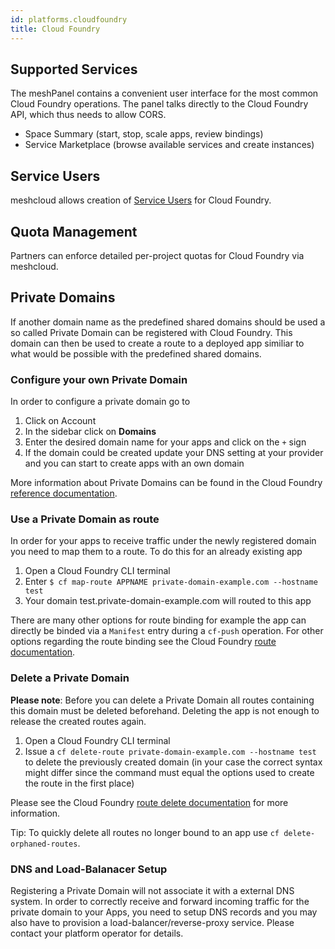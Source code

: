 ```yaml
---
id: platforms.cloudfoundry
title: Cloud Foundry
---
```


## Supported Services

The meshPanel contains a convenient user interface for the most common Cloud Foundry operations. The panel talks directly
to the Cloud Foundry API, which thus needs to allow CORS.

- Space Summary (start, stop, scale apps, review bindings)
- Service Marketplace (browse available services and create instances)

## Service Users

meshcloud allows creation of [Service Users](meshcloud.service-user.md) for Cloud Foundry.

## Quota Management

Partners can enforce detailed per-project quotas for Cloud Foundry via meshcloud.


## Private Domains

If another domain name as the predefined shared domains should be used a so called Private Domain can be registered with Cloud Foundry. This domain can then be used to create a route to a deployed app similiar to what would be possible with the predefined shared domains.

### Configure your own Private Domain

In order to configure a private domain go to

1. Click on Account
2. In the sidebar click on **Domains**
3. Enter the desired domain name for your apps and click on the `+` sign
4. If the domain could be created update your DNS setting at your provider and you can start to create apps with an own domain

More information about Private Domains can be found in the Cloud Foundry [reference documentation](https://docs.cloudfoundry.org/devguide/deploy-apps/routes-domains.html#private-domains).

### Use a Private Domain as route

In order for your apps to receive traffic under the newly registered domain you need to map them to a route. To do this for an already existing app

1. Open a Cloud Foundry CLI terminal
2. Enter `$ cf map-route APPNAME private-domain-example.com --hostname test`
3. Your domain test.private-domain-example.com will routed to this app

There are many other options for route binding for example the app can directly be binded via a `Manifest` entry during a `cf-push` operation. For other options regarding the route binding see the Cloud Foundry [route documentation](https://docs.cloudfoundry.org/devguide/deploy-apps/routes-domains.html#map-route).

### Delete a Private Domain

**Please note**: Before you can delete a Private Domain all routes containing this domain must be deleted beforehand. Deleting the app is not enough to release the created routes again.

1. Open a Cloud Foundry CLI terminal
2. Issue a `cf delete-route private-domain-example.com --hostname test` to delete the previously created domain (in your case the correct syntax might differ since the command must equal the options used to create the route in the first place)

Please see the Cloud Foundry [route delete documentation](https://docs.cloudfoundry.org/devguide/deploy-apps/routes-domains.html#delete-route) for more information.

Tip: To quickly delete all routes no longer bound to an app use `cf delete-orphaned-routes`.

### DNS and Load-Balanacer Setup

Registering a Private Domain will not associate it with a external DNS system. In order to correctly receive and forward incoming traffic for the private domain to your Apps, you need to setup DNS records and you may also have to provision a load-balancer/reverse-proxy service.
Please contact your platform operator for details.
